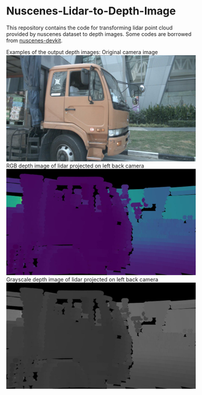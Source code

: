 ﻿# Nuscenes-Lidar-to-Depth-Image
This repository contains the code for transforming lidar point cloud provided by nuscenes dataset to depth images. Some codes are borrowed from [nuscenes-devkit](https://github.com/nutonomy/nuscenes-devkit).

Examples of the output depth images:
Original camera image
 ![Metrics](images/Image_015-2018-07-24-11-22-45+0800__CAM_BACK_LEFT__1532402930147423.jpg) 
RGB depth image of lidar projected on left back camera
 ![Metrics](images/RGB_015-2018-07-24-11-22-45+0800__CAM_BACK_LEFT__1532402930147423.jpg)
Grayscale depth image of lidar projected on left back camera
 ![Metrics](images/Grayscale_015-2018-07-24-11-22-45+0800__CAM_BACK_LEFT__1532402930147423.jpg)
 
